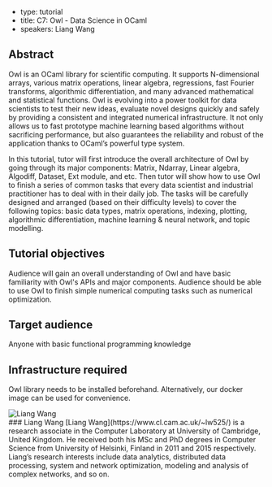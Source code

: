 - type: tutorial
- title: C7: Owl - Data Science in OCaml
- speakers: Liang Wang

## Abstract
Owl is an OCaml library for scientific computing. It supports N-dimensional arrays, various matrix operations, linear algebra, regressions, fast Fourier transforms, algorithmic differentiation, and many advanced mathematical and statistical functions. Owl is evolving into a power toolkit for data scientists to test their new ideas, evaluate novel designs quickly and safely by providing a consistent and integrated numerical infrastructure. It not only allows us to fast prototype machine learning based algorithms without sacrificing performance, but also guarantees the reliability and robust of the application thanks to OCaml’s powerful type system.

In this tutorial, tutor will first introduce the overall architecture of Owl by going through its major components: Matrix, Ndarray, Linear algebra, Algodiff, Dataset, Ext module, and etc. Then tutor will show how to use Owl to finish a series of common tasks that every data scientist and industrial practitioner has to deal with in their daily job. The tasks will be carefully designed and arranged (based on their difficulty levels) to cover the following topics: basic data types, matrix operations, indexing, plotting, algorithmic differentiation, machine learning & neural network, and topic modelling.

## Tutorial objectives
Audience will gain an overall understanding of Owl and have basic familiarity with Owl's APIs and major components. Audience should be able to use Owl to finish simple numerical computing tasks such as numerical optimization.

## Target audience
Anyone with basic functional programming knowledge

## Infrastructure required
Owl library needs to be installed beforehand. Alternatively, our docker image can be used for convenience.
<div class="author media" media:type="text/omd">

<div class="image">
<div class="avatar">
<img src="img/User_silhouette_512.png" alt="Liang Wang"></img>
</div>
</div>

<div class="content" media:type="text/omd">
### Liang Wang
[Liang Wang](https://www.cl.cam.ac.uk/~lw525/) is a research associate in the Computer Laboratory at University of Cambridge, United Kingdom. He received both his MSc and PhD degrees in Computer Science from University of Helsinki, Finland in 2011 and 2015 respectively. Liang’s research interests include data analytics, distributed data processing, system and network optimization, modeling and analysis of complex networks, and so on.
</div>

</div>
